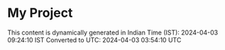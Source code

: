 # My Project

This content is dynamically generated in Indian Time (IST): 2024-04-03 09:24:10 IST
Converted to UTC: 2024-04-03 03:54:10 UTC
